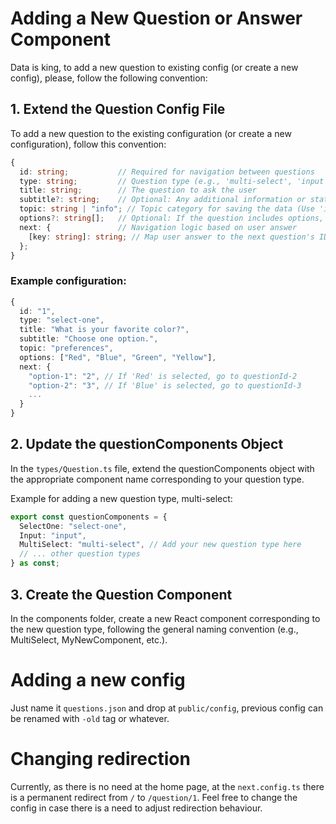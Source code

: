 # Adding a New Question or Answer Component

Data is king, to add a new question to existing config (or create a new config), please, follow the following convention:

## 1. Extend the Question Config File

To add a new question to the existing configuration (or create a new configuration), follow this convention:

```ts
{
  id: string;           // Required for navigation between questions
  type: string;         // Question type (e.g., 'multi-select', 'input', 'select-one', etc.)
  title: string;        // The question to ask the user
  subtitle?: string;    // Optional: Any additional information or statement to follow the question
  topic: string | "info"; // Topic category for saving the data (Use 'info' for informational screens, this data will not be saved to storages)
  options?: string[];   // Optional: If the question includes options, list them here as an array of strings
  next: {               // Navigation logic based on user answer
    [key: string]: string; // Map user answer to the next question's ID
  };
}
```

### Example configuration:

```ts
{
  id: "1",
  type: "select-one",
  title: "What is your favorite color?",
  subtitle: "Choose one option.",
  topic: "preferences",
  options: ["Red", "Blue", "Green", "Yellow"],
  next: {
    "option-1": "2", // If 'Red' is selected, go to questionId-2
    "option-2": "3", // If 'Blue' is selected, go to questionId-3
    ...
  }
}
```

## 2. Update the questionComponents Object

In the `types/Question.ts` file, extend the questionComponents object with the appropriate component name corresponding to your question type.

Example for adding a new question type, multi-select:

```ts
export const questionComponents = {
  SelectOne: "select-one",
  Input: "input",
  MultiSelect: "multi-select", // Add your new question type here
  // ... other question types
} as const;
```

## 3. Create the Question Component

In the components folder, create a new React component corresponding to the new question type, following the general naming convention (e.g., MultiSelect, MyNewComponent, etc.).

# Adding a new config

Just name it `questions.json` and drop at `public/config`, previous config can be renamed with `-old` tag or whatever.

# Changing redirection

Currently, as there is no need at the home page, at the `next.config.ts` there is a permanent redirect from `/` to `/question/1`. Feel free to change the config in case there is a need to adjust redirection behaviour.

